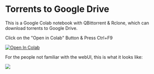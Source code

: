 # Torrents to Google Drive
This is a Google Colab notebook with QBittorrent & Rclone, which can download torrents to Google Drive.

Click on the "Open in Colab" Button & Press Ctrl+F9

<a href="https://colab.research.google.com/github/cheems/Torrents-to-Google-Drive/blob/master/Torrents_to_Google_Drive.ipynb" target="_parent\"><img src="https://colab.research.google.com/assets/colab-badge.svg" alt="Open In Colab"/></a>

For the people not familiar with the webUI, this is what it looks like:

<img src="https://i.snag.gy/ZAg2PS.jpg">
